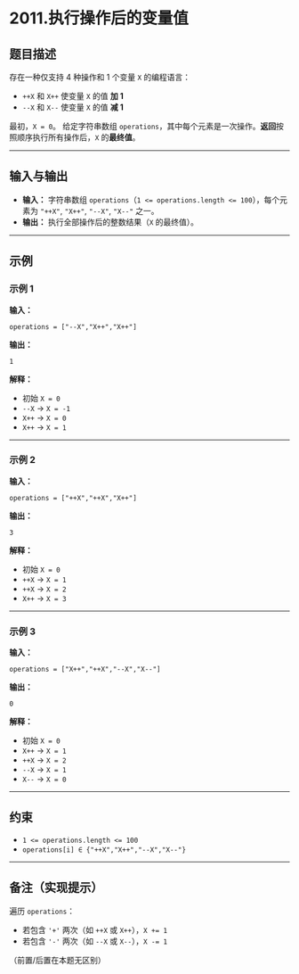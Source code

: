 # 2011.执行操作后的变量值

## 题目描述

存在一种仅支持 4 种操作和 1 个变量 `X` 的编程语言：

* `++X` 和 `X++` 使变量 `X` 的值 **加 1**
* `--X` 和 `X--` 使变量 `X` 的值 **减 1**

最初，`X = 0`。
给定字符串数组 `operations`，其中每个元素是一次操作。**返回**按照顺序执行所有操作后，`X` 的**最终值**。

---

## 输入与输出

* **输入：** 字符串数组 `operations`（`1 <= operations.length <= 100`），每个元素为 `"++X"`, `"X++"`, `"--X"`, `"X--"` 之一。
* **输出：** 执行全部操作后的整数结果（`X` 的最终值）。

---

## 示例

### 示例 1

**输入：**

```text
operations = ["--X","X++","X++"]
```

**输出：**

```text
1
```

**解释：**

* 初始 `X = 0`
* `--X` → `X = -1`
* `X++` → `X = 0`
* `X++` → `X = 1`

---

### 示例 2

**输入：**

```text
operations = ["++X","++X","X++"]
```

**输出：**

```text
3
```

**解释：**

* 初始 `X = 0`
* `++X` → `X = 1`
* `++X` → `X = 2`
* `X++` → `X = 3`

---

### 示例 3

**输入：**

```text
operations = ["X++","++X","--X","X--"]
```

**输出：**

```text
0
```

**解释：**

* 初始 `X = 0`
* `X++` → `X = 1`
* `++X` → `X = 2`
* `--X` → `X = 1`
* `X--` → `X = 0`

---

## 约束

* `1 <= operations.length <= 100`
* `operations[i] ∈ {"++X","X++","--X","X--"}`

---

## 备注（实现提示）

遍历 `operations`：

* 若包含 `'+'` 两次（如 `++X` 或 `X++`），`X += 1`
* 若包含 `'-'` 两次（如 `--X` 或 `X--`），`X -= 1`

（前置/后置在本题无区别）
